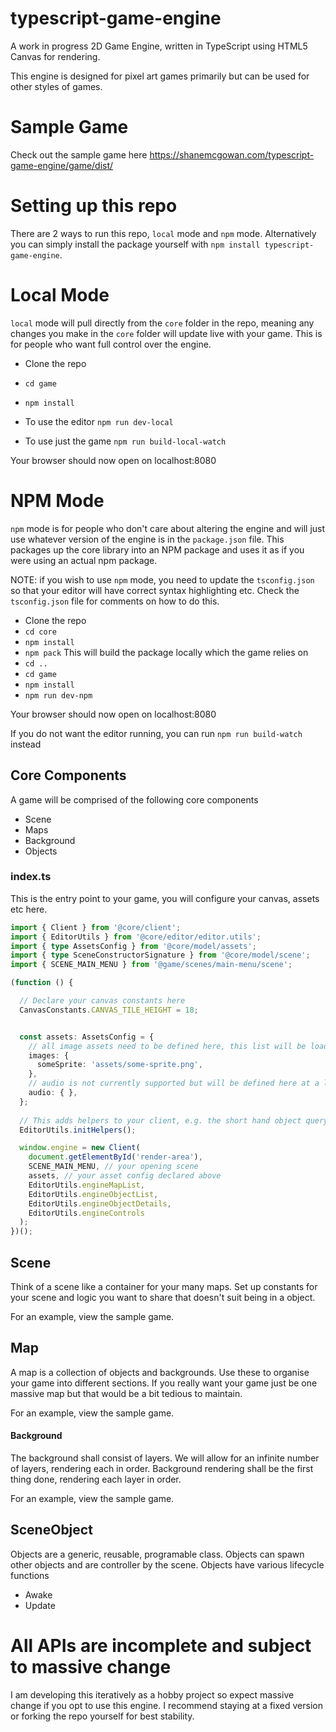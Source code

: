 # typescript-game-engine
A work in progress 2D Game Engine, written in TypeScript using HTML5 Canvas for rendering.

This engine is designed for pixel art games primarily but can be used for other styles of games.

# Sample Game
Check out the sample game here https://shanemcgowan.com/typescript-game-engine/game/dist/

# Setting up this repo
There are 2 ways to run this repo, `local` mode and `npm` mode. Alternatively you can simply install the package yourself with `npm install typescript-game-engine`.

# Local Mode
`local` mode will pull directly from the `core` folder in the repo, meaning any changes you make in the `core` folder will update live with your game. This is for people who want full control over the engine.

- Clone the repo

- `cd game`
- `npm install`
- To use the editor `npm run dev-local`
- To use just the game `npm run build-local-watch`

Your browser should now open on localhost:8080

# NPM Mode
`npm` mode is for people who don't care about altering the engine and will just use whatever version of the engine is in the `package.json` file. This packages up the core library into an NPM package and uses it as if you were using an actual npm package.

NOTE: if you wish to use `npm` mode, you need to update the `tsconfig.json` so that your editor will have correct syntax highlighting etc. Check the `tsconfig.json` file for comments on how to do this.

- Clone the repo
- `cd core`
- `npm install`
- `npm pack` This will build the package locally which the game relies on
- `cd ..`
- `cd game`
- `npm install`
- `npm run dev-npm`

Your browser should now open on localhost:8080

If you do not want the editor running, you can run `npm run build-watch` instead

## Core Components
A game will be comprised of the following core components
- Scene
- Maps
- Background
- Objects

### index.ts
This is the entry point to your game, you will configure your canvas, assets etc here.
```TypeScript
import { Client } from '@core/client';
import { EditorUtils } from '@core/editor/editor.utils';
import { type AssetsConfig } from '@core/model/assets';
import { type SceneConstructorSignature } from '@core/model/scene';
import { SCENE_MAIN_MENU } from '@game/scenes/main-menu/scene';

(function () {

  // Declare your canvas constants here
  CanvasConstants.CANVAS_TILE_HEIGHT = 18;


  const assets: AssetsConfig = {
    // all image assets need to be defined here, this list will be loaded into memory
    images: {
      someSprite: 'assets/some-sprite.png',
    },
    // audio is not currently supported but will be defined here at a later stage
    audio: { },
  };
  
  // This adds helpers to your client, e.g. the short hand object query `o(id)` helper which becomes available on the `window` object
  EditorUtils.initHelpers();

  window.engine = new Client(
    document.getElementById('render-area'),
    SCENE_MAIN_MENU, // your opening scene
    assets, // your asset config declared above
    EditorUtils.engineMapList,
    EditorUtils.engineObjectList,
    EditorUtils.engineObjectDetails,
    EditorUtils.engineControls
  );
})();
```

## Scene
Think of a scene like a container for your many maps. Set up constants for your scene and logic you want to share that doesn't suit being in a object.

For an example, view the sample game.

## Map
A map is a collection of objects and backgrounds. Use these to organise your game into different sections. If you really want your game just be one massive map but that would be a bit tedious to maintain.

For an example, view the sample game.

#### Background
The background shall consist of layers. We will allow for an infinite number of layers, rendering each in order. Background rendering shall be the first thing done, rendering each layer in order.

For an example, view the sample game.

## SceneObject
Objects are a generic, reusable, programable class. Objects can spawn other objects and are controller by the scene. Objects have various lifecycle functions

- Awake
- Update

# All APIs are incomplete and subject to massive change
I am developing this iteratively as a hobby project so expect massive change if you opt to use this engine. I recommend staying at a fixed version or forking the repo yourself for best stability.